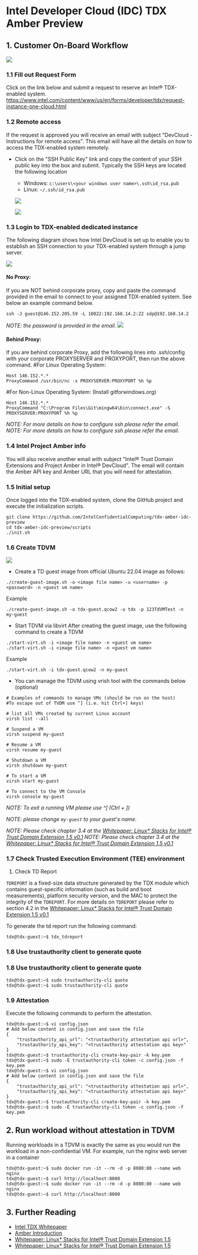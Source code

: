 # Intel Developer Cloud (IDC) TDX Amber Preview

## 1. Customer On-Board Workflow
![](/doc/overall_customer_on_board.png)


### 1.1 Fill out Request Form
Click on the link below and submit a request to reserve an Intel® TDX-enabled system.
<https://www.intel.com/content/www/us/en/forms/developer/tdx/request-instance-one-cloud.html>

### 1.2 Remote access

If the request is approved you will receive an email with subject "DevCloud - Instructions for remote access".
This email will have all the details on how to access the TDX-enabled system remotely.

- Click on the "SSH Public Key" link and copy the content of your SSH public key into the box and submit.
Typically the SSH keys are located the following location

    - Windows: `c:\users\<your windows user name>\.ssh\id_rsa.pub`
    - Linux: `~/.ssh/id_rsa.pub`

    ![](/doc/customer-on-board-email.png)

    ![](/doc/ssh_pub_key_upload_form.png)

### 1.3 Login to TDX-enabled dedicated instance

The following diagram shows how Intel DevCloud is set up to enable you to establish an SSH connection to your TDX-enabled system through a jump server.

![](/doc/devcloud-ssh-login.png)

#### No Proxy:
If you are NOT behind corporate proxy, copy and paste the command provided in the email to connect to your assigned TDX-enabled system.
See below an example command below.
```
ssh -J guest@146.152.205.59 -L 10022:192.168.14.2:22 sdp@192.168.14.2
```
_NOTE: the password is provided in the email._
![](/doc/devcloud-ssh-login-proxy.png)

#### Behind Proxy:
If you are behind corporate Proxy, add the following lines into .ssh/config with your corporate PROXYSERVER and PROXYPORT, then run the above command.
#For Linux Operating System:
```
Host 146.152.*.*
ProxyCommand /usr/bin/nc -x PROXYSERVER:PROXYPORT %h %p
```
#For Non-Linux Operating System: (Install gitforwindows.org)
```
Host 146.152.*.*
ProxyCommand "C:\Program Files\Git\mingw64\bin\connect.exe" -S PROXYSERVER:PROXYPORT %h %p
```
_NOTE: For more details on how to configure ssh please refer the email._
_NOTE: For more details on how to configure ssh please refer the email._

### 1.4 Intel Project Amber info
You will also receive another email with subject "Intel® Trust Domain Extensions and Project Amber in Intel® DevCloud". The email will contain the Amber API key and Amber URL that you will need for attestation.

### 1.5 Initial setup

Once logged into the TDX-enabled system, clone the GitHub project and execute the initialization scripts.

```
git clone https://github.com/IntelConfidentialComputing/tdx-amber-idc-preview
cd tdx-amber-idc-preview/scripts
./init.sh
```

### 1.6 Create TDVM
![](/doc/customer_create_guest_image.png)

- Create a TD guest image from official Ubuntu 22.04 image as follows:
```
./create-guest-image.sh -o <image file name> -u <username> -p <password> -n <guest vm name>
```
Example
```
./create-guest-image.sh -o tdx-guest.qcow2 -u tdx -p 123TdVMTest -n my-guest
```

- Start TDVM via libvirt
After creating the guest image, use the following command to create a TDVM
```
./start-virt.sh -i <image file name> -n <guest vm name>
./start-virt.sh -i <image file name> -n <guest vm name>
```
Example
```
./start-virt.sh -i tdx-guest.qcow2 -n my-guest
```

- You can manage the TDVM using vrish tool with the commands below (optional)
```
# Examples of commands to manage VMs (should be run on the host)
#To escape out of TVDM use ^] (i.e. hit Ctrl+] keys)

# list all VMs created by current Linux account
virsh list --all

# Suspend a VM
virsh suspend my-guest

# Resume a VM
virsh resume my-guest

# Shutdown a VM
virsh shutdown my-guest

# To start a VM
virsh start my-guest

# To connect to the VM Console
virsh console my-guest
```
_NOTE: To exit a running VM please use ^] (Ctrl + ])_

_NOTE: please change `my-guest` to your guest's name._

_NOTE: Please check chapter 3.4 at the [Whitepaper: Linux* Stacks for Intel® Trust Domain Extension 1.5 v0.1](https://www.intel.com/content/www/us/en/content-details/789198/whitepaper-linux-stacks-for-intel-trust-domain-extensions-1-5.html)_
_NOTE: Please check chapter 3.4 at the [Whitepaper: Linux* Stacks for Intel® Trust Domain Extension 1.5 v0.1](https://www.intel.com/content/www/us/en/content-details/789198/whitepaper-linux-stacks-for-intel-trust-domain-extensions-1-5.html)_

### 1.7 Check Trusted Execution Environment (TEE) environment

1. Check TD Report

`TDREPORT` is a fixed-size data structure generated by the TDX module which contains guest-specific information (such as build and boot measurements), platform security version, and the MAC to protect the integrity of the `TDREPORT`. For more details on `TDREPORT` please refer to section 4.2 in the [Whitepaper: Linux* Stacks for Intel® Trust Domain Extension 1.5 v0.1](https://www.intel.com/content/www/us/en/content-details/789198/whitepaper-linux-stacks-for-intel-trust-domain-extensions-1-5.html)

To generate the td report run the following command:

```
tdx@tdx-guest:~$ tdx_tdreport
```

### 1.8 Use trustauthority client to generate quote
### 1.8 Use trustauthority client to generate quote

```
tdx@tdx-guest:~$ sudo trustauthority-cli quote
tdx@tdx-guest:~$ sudo trustauthority-cli quote
```

### 1.9 Attestation
Execute the following commands to perform the attestation.
```
tdx@tdx-guest:~$ vi config.json
# Add below content in config.json and save the file
{
    "trustauthority_api_url": "<trustauthority attestation api url>",
    "trustauthority_api_key": "<trustauthority attestation api key>"
}
tdx@tdx-guest:~$ trustauthority-cli create-key-pair -k key.pem
tdx@tdx-guest:~$ sudo -E trustauthority-cli token -c config.json -f key.pem
tdx@tdx-guest:~$ vi config.json
# Add below content in config.json and save the file
{
    "trustauthority_api_url": "<trustauthority attestation api url>",
    "trustauthority_api_key": "<trustauthority attestation api key>"
}
tdx@tdx-guest:~$ trustauthority-cli create-key-pair -k key.pem
tdx@tdx-guest:~$ sudo -E trustauthority-cli token -c config.json -f key.pem
```

## 2. Run workload without attestation in TDVM
Running workloads in a TDVM is exactly the same as you would run the workload in a non-confidential VM.
For example, run the nginx web server in a container
```
tdx@tdx-guest:~$ sudo docker run -it --rm -d -p 8080:80 --name web nginx
tdx@tdx-guest:~$ curl http://localhost:8080
tdx@tdx-guest:~$ sudo docker run -it --rm -d -p 8080:80 --name web nginx
tdx@tdx-guest:~$ curl http://localhost:8080
```

## 3. Further Reading

- [Intel TDX Whitepaper](https://www.intel.com/content/www/us/en/developer/articles/technical/intel-trust-domain-extensions.html)
- [Amber Introduction](https://projectamber.intel.com/)
- [Whitepaper: Linux* Stacks for Intel® Trust Domain Extension 1.5](https://www.intel.com/content/www/us/en/content-details/789198/whitepaper-linux-stacks-for-intel-trust-domain-extensions-1-5.html)
- [Whitepaper: Linux* Stacks for Intel® Trust Domain Extension 1.5](https://www.intel.com/content/www/us/en/content-details/789198/whitepaper-linux-stacks-for-intel-trust-domain-extensions-1-5.html)
